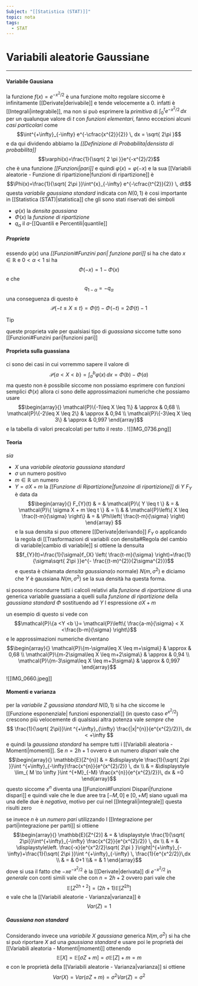 ```yaml
---
Subject: "[[Statistica (STAT)]]"
topic: nota
tags:
  - STAT
---
```

# Variabili aleatorie Gaussiane
---
 
#### Variabile Gausiana
la funzione $f(x)=e^{-x^{2}/{2}}$ è una funzione molto regolare siccome è infinitamente [[Derivate|derivabile]] e tende velocemente a $0$. infatti è [[Integrali|integrabile]], ma non si può esprimere la  _primitiva_ di $\int^{t}_{0} e^{-x^{2}/2}   \, dx$  per un qualunque valore di $t$ con _funzioni elementari_, fanno eccezioni alcuni _casi particolari_ come $$\int^{+\infty}_{-\infty} e^{-\cfrac{x^{2}}{2}} \, dx  = \sqrt{ 2\pi }$$ e da qui dividendo abbiamo la _[[Definizione di Probabilita|densista di probabilita]]_ $$\varphi(x)=\frac{1}{\sqrt{ 2 \pi }}e^{-x^{2}/2}$$ che è una funzione _[[Funzioni|pari]]_ e quindi $\varphi(x)=\varphi(-x)$ 
e la sua [[Variabili aleatorie - Funzione di ripartizione|funzioni di ripartizione]] è $$\Phi(x)=\frac{1}{\sqrt{ 2\pi }}\int^{x}_{-\infty} e^{-\cfrac{t^{2}}{2}} \, dt$$questa _variabile gaussiana standard_ indicata con $N(0,1)$ è cosi importante in [[Statistica (STAT)|statistica]] che gli sono stati riservati dei simboli 
- $\varphi(x)$ la _densita gaussiana_
- $\Phi(x)$ la _funzione di ripartizione_ 
- $q_{\alpha}$ il $a$-[[Quantili e Percentili|quantile]]



##### Proprieta
essendo $\varphi(x)$ una _[[Funzioni#Funzini pari| funzione pari]]_ si ha che dato $x \in \mathbb{R}$ e $0< \alpha <1$ si ha $$\Phi(-x)=1-\Phi(x)$$e che $$q_{1-\alpha}=-q_{\alpha}$$una conseguenza di questo è $$\mathcal{P}\{-t \leq X \leq t\}=\Phi(t)-\Phi(-t)=2\Phi(t)-1$$

>[!tip]
>queste proprieta vale per qualsiasi tipo di _guassiana_ siccome tutte sono [[Funzioni#Funzini pari|funzioni pari]]




#### Proprieta sulla guassiana
ci sono dei casi in cui vorremmo sapere il valore di $$\mathcal{P}\{ a < X <b \}=\int ^{b}_{a} \varphi(x) \, dx=\Phi(b) - \Phi(a)$$ ma questo non è possibile siccome non possiamo esprimere con funzioni semplici $\Phi(x)$ allora ci sono delle approssimazioni numeriche che possiamo usare $$\begin{array}{}
\mathcal{P}\{-1\leq X \leq 1\}  & \approx  & 0,68  \\
\mathcal{P}\{-2\leq X \leq 2\}  & \approx  & 0,94  \\
\mathcal{P}\{-3\leq X \leq 3\}  & \approx &  0,997  
\end{array}$$ e la tabella di valori precalcolati per tutto il resto 
. ![[IMG_0736.png]]
#### Teoria
_sia_  
- $X$ una  _variabile aleatoria gaussiana standard_ 
- $\sigma$  un numero positivo
- $m \in \mathbb{R}$ un numero 
- $Y=\sigma X+m$
la _[[Funzione di Ripartizione|funzoine di ripartizione]]_ di $Y$ $F_{Y}$ è data da $$\begin{array}{}
F_{Y}(t) & = & \mathcal{P}\{ Y \leq t \} & = &  \mathcal{P}\{ \sigma X + m \leq t \} & = \\  &  & 
\mathcal{P}\left\{ X \leq \frac{t-m}{\sigma}   \right\} & = & \Phi\left( \frac{t-m}{\sigma} \right)
\end{array}
$$e la sua densita si puo ottenere [[Derivate|derivando]] $F_{Y}$ o applicando la regola di [[Trasformazioni di variabili con densita#Regola del cambio di variabile|cambio di variabile]] si ottiene la densuita $$f_{Y}(t)=\frac{1}{\sigma}f_{X} \left( \frac{t-m}{\sigma} \right)=\frac{1}{\sigma\sqrt{ 2\pi  }}e^{- \frac{(t-m)^{2}}{2\sigma^{2}}}$$
e questa è chiamata _densita gaussiana_(o normale) $N(m,\sigma^{2})$  e diciamo che $Y$ è gaussiana $N(m,\sigma^{2})$ se la sua densità ha questa forma.

si possono ricondurre tutti i calcoli relativi alla _funzione di ripartizione_ di una  generica variabile guassiana a quelli sulla _funzione di ripartizione_ della _gaussiana standard_ $\Phi$ sostituendo ad $Y$ l espressione $\sigma X + m$

un esempio di questo si vede con 
$$\mathcal{P}\{a <Y <b  \}= \mathcal{P}\left\{  \frac{a-m}{\sigma} < X <\frac{b-m}{\sigma}  \right\}$$
e le approssimazioni numeriche diventano $$\begin{array}{}
\mathcal{P}\{m-\sigma\leq X \leq m+\sigma\}  & \approx  & 0,68  \\
\mathcal{P}\{m-2\sigma\leq X \leq m+2\sigma\}  & \approx  & 0,94  \\
\mathcal{P}\{m-3\sigma\leq X \leq m+3\sigma\}  & \approx &  0,997  
\end{array}$$

![[IMG_0660.jpeg]]



#### Momenti e varianza
per la _variabile_ $Z$ _gaussiana standard_ $N(0,1)$ si ha che siccome le  [[Funzione esponenziale| funzioni esponenziali]] (in questo caso $e^{x^{2}/2}$) crescono più velocemente di qualsiasi altra potenza vale _sempre_ che  $$ \frac{1}{\sqrt{ 2\pi}}\int ^{+\infty}_{\infty} \frac{|x|^{n}}{e^{x^{2}/2}}\, dx < +\infty
$$e quindi la _gaussiana standard_ ha sempre tutti i [[Variabili aleatoria - Momenti|momenti]].
Se $n=2h+1$ ovvero è un numero _dispari_ vale che $$\begin{array}{}
\mathbb{E}[Z^{n}] & = &\displaystyle \frac{1}{\sqrt{ 2\pi }}\int ^{+\infty}_{-\infty}\frac{x^{n}}{e^{x^{2}/2}} \, dx \\
 & = &\displaystyle \lim_{ M \to \infty }\int ^{+M}_{-M} \frac{x^{n}}{e^{x^{2}/2}}\, dx    & =0
\end{array}$$questo siccome $x^{n}$ diventa una [[Funzioni#Funzioni Dispari|funzione dispari]] e quindi vale che le due aree tra $[-M,0]$ e $[0,+M]$ siano uguali ma una delle due è _negativa_, motivo per cui nel [[Integrali|integrale]] questa risulti zero  

se invece $n$ è un _numero pari_ utilizzando l [[Integrazione per parti|integrazione per parti]] si ottiene  $$\begin{array}{}
\mathbb{E}[Z^{2}] & = & \displaystyle \frac{1}{\sqrt{ 2\pi}}\int^{+\infty}_{-\infty} \frac{x^{2}}{e^{x^{2}/2}} \, dx \\
 & = & \displaystyle\left. \frac{-x}{e^{x^2/2}\sqrt{ 2\pi }  }\right|^{+\infty}_{-\infty}+\frac{1}{\sqrt{ 2\pi }}\int ^{+\infty}_{-\infty} \, \frac{1}{e^{x^2/2}}\,dx  \\
 & = & 0+1 \\& = & 1
\end{array}$$dove si usa il fatto che $-xe^{-x^{2}/2}$ è la [[Derivate|derivata]] di $e^{-x^{2}/2}$ 
in _generale_ con conti simili vale che con $n=2h+2$ ovvero pari vale che $$\mathbb{E}[Z^{2h+2}]=(2h+1)\mathbb{E}[Z^{2h}]$$e vale che la [[Variabili aleatorie - Varianza|varianza]] è $$Var(Z)=1$$
##### Gaussiana non standard
Considerando invece una _variabile_ $X$ _gaussiana_ generica $N(m,\sigma^{2})$ si ha che si può riportare $X$ ad una _gaussiana standard_ e usare poi le proprietà dei [[Variabili aleatoria - Momenti|momenti]] ottenendo $$\mathbb{E}[X]=\mathbb{E}[\sigma Z+m]=\sigma\mathbb{E}[Z]+m=m$$e con le proprietà della [[Variabili aleatorie - Varianza|varianza]] si ottiene $$Var(X)=Var(\sigma Z+m)=\sigma^{2}Var(Z)=\sigma^{2}$$